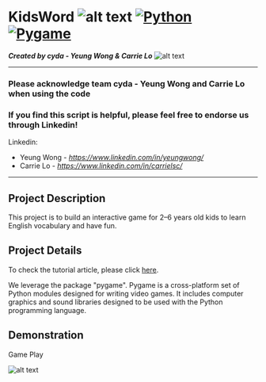 # KidsWord ![alt text](https://img.shields.io/badge/Program-Python-BLUE) [![Python](https://img.shields.io/badge/Program-Python-BLUE)](https://cydalytics.blogspot.com/) [![Pygame](https://img.shields.io/badge/Package-Pygame-GREEN)](https://cydalytics.blogspot.com/)

*<b>Created by cyda - Yeung Wong & Carrie Lo</b>*
![alt text](https://2.bp.blogspot.com/-JDCofS2Pvic/WxQCv_XstyI/AAAAAAAAABM/rWHKnG4ItnMULgmO_tWAuGTNL6kAexJlACK4BGAYYCw/s1000/tight%2Bbanner.png)

---------------------------------------------------------------------------------------------
### Please acknowledge <b>team cyda - Yeung Wong and Carrie Lo</b> when using the code

### If you find this script is helpful, please feel free to endorse us through Linkedin!
Linkedin:

* Yeung Wong - *https://www.linkedin.com/in/yeungwong/*
* Carrie Lo - *https://www.linkedin.com/in/carrielsc/*
---------------------------------------------------------------------------------------------
## Project Description
This project is to build an interactive game for 2–6 years old kids to learn English vocabulary and have fun.

## Project Details
To check the tutorial article, please click [here](https://towardsdatascience.com/making-a-game-for-kids-to-learn-english-and-have-fun-with-python-d6b54af792ec).

We leverage the package "pygame". Pygame is a cross-platform set of Python modules designed for writing video games. It includes computer graphics and sound libraries designed to be used with the Python programming language.

## Demonstration
Game Play

![alt text](https://miro.medium.com/max/1400/1*YvVUyUzCxBkqEXSVcCHAKw.gif)

